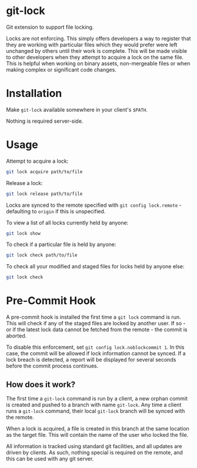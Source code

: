 # git-lock

Git extension to support file locking.

Locks are not enforcing. This simply offers developers a way to register that they are working with particular files which they would prefer were left unchanged by others until their work is complete. This will be made visible to other developers when they attempt to acquire a lock on the same file. This is helpful when working on binary assets, non-mergeable files or when making complex or significant code changes.

# Installation

Make `git-lock` available somewhere in your client's `$PATH`.

Nothing is required server-side.

# Usage

Attempt to acquire a lock:

```bash
git lock acquire path/to/file
```

Release a lock:

```bash
git lock release path/to/file
```

Locks are synced to the remote specified with `git config lock.remote` - defaulting to `origin` if this is unspecified.

To view a list of all locks currently held by anyone:

```bash
git lock show
```

To check if a particular file is held by anyone:

```bash
git lock check path/to/file
```

To check all your modified and staged files for locks held by anyone else:

```bash
git lock check
```

# Pre-Commit Hook

A pre-commit hook is installed the first time a `git lock` command is run. This will check if any of the staged files are locked by another user. If so - or if the latest lock data cannot be fetched from the remote - the commit is aborted.

To disable this enforcement, set `git config lock.noblockcommit 1`. In this case, the commit will be allowed if lock information cannot be synced. If a lock breach is detected, a report will be displayed for several seconds before the commit process continues.

## How does it work?

The first time a `git-lock` command is run by a client, a new orphan commit is created and pushed to a branch with name `git-lock`. Any time a client runs a `git-lock` command, their local `git-lock` branch will be synced with the remote.

When a lock is acquired, a file is created in this branch at the same location as the target file. This will contain the name of the user who locked the file.

All information is tracked using standard git facilities, and all updates are driven by clients. As such, nothing special is required on the remote, and this can be used with any git server.
